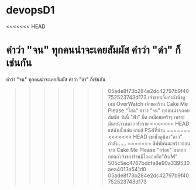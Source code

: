 # devopsD1
<<<<<<< HEAD

คำว่า "จน" ทุกคนน่าจะเคยสัมผัส คำว่า "ดำ" ก็เช่นกัน
=======
คำว่า "จน" ทุกคนน่าจะเคยสัมผัส คำว่า "ดำ" 
ก็เช่นกัน
>>>>>>> 05ade8f73b284e2dc42797b9f40752523743d173
เจ้าชายเอ็มกำลังนั่งดูเกม OverWatch
เจ้าของร้าน Cake Me Please "โสด"
คำว่า "จน" ทุกคนน่าจะเคยสัมผัส
วันนี้ "ฟ้า" มืด เหมือนเศร้าๆ เพราะมันหน้าวหนาว หัวจาย
<<<<<<< HEAD
แต่ฉันนั้งเล่น เกมส์ PS4ที่บ้าน
=======
<<<<<<< HEAD
เขานั่งดูน้อง"ดาว" กำลัง......
=======
ชิฟฟ่อนมะพร้าวอ่อน จาก Cake Me Please "อร่อย" มากกกกกกก
้เจ้าของร้านมีไอดอลคือ"AuM"
>>>>>>> 505c5ec4767bdcfa8e90a339530aea4013a541d0
>>>>>>> 05ade8f73b284e2dc42797b9f40752523743d173
